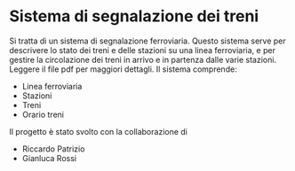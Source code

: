 # Sistema di segnalazione dei treni
Si tratta di un sistema di segnalazione ferroviaria. Questo sistema serve per 
descrivere lo stato dei treni e delle stazioni su una linea ferroviaria, e per gestire la circolazione dei 
treni in arrivo e in partenza dalle varie stazioni. Leggere il file pdf per maggiori dettagli.
Il sistema comprende:
- Linea ferroviaria
- Stazioni
- Treni
- Orario treni

Il progetto è stato svolto con la collaborazione di
- Riccardo Patrizio
- Gianluca Rossi
